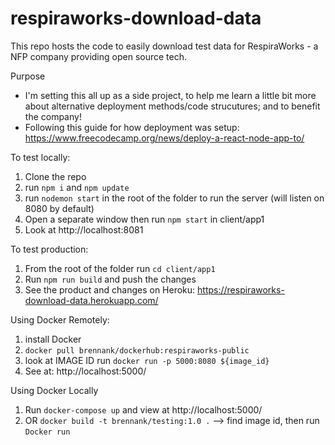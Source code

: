 # respiraworks-download-data
This repo hosts the code to easily download test data for RespiraWorks - a NFP company providing open source tech.

Purpose
- I'm setting this all up as a side project, to help me learn a little bit more about alternative deployment methods/code strucutures; and to benefit the company!
- Following this guide for how deployment was setup: https://www.freecodecamp.org/news/deploy-a-react-node-app-to/

To test locally:
1. Clone the repo
2. run ```npm i``` and ```npm update```
3. run ```nodemon start``` in the root of the folder to run the server (will listen on 8080 by default)
4. Open a separate window then run ```npm start``` in client/app1
5. Look at  http://localhost:8081

To test production:
1. From the root of the folder run ```cd client/app1```
2. Run ```npm run build``` and push the changes
3. See the product and changes on Heroku: https://respiraworks-download-data.herokuapp.com/

Using Docker Remotely:
1. install Docker
2. ```docker pull brennank/dockerhub:respiraworks-public```
3. look at IMAGE ID run ```docker run -p 5000:8080 ${image_id}```
4. See at: http://localhost:5000/

Using Docker Locally
1. Run ```docker-compose up``` and view at http://localhost:5000/
2. OR ```docker build -t brennank/testing:1.0 .``` --> find image id, then run ```Docker run```
